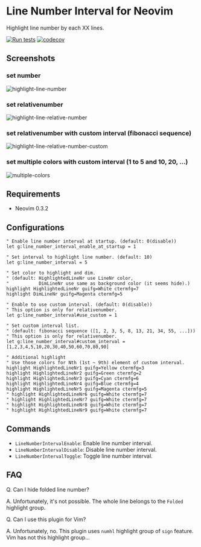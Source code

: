 # Line Number Interval for Neovim

Highlight line number by each XX lines.

[![Run tests](https://github.com/IMOKURI/line-number-interval.nvim/actions/workflows/tests.yaml/badge.svg)](https://github.com/IMOKURI/line-number-interval.nvim/actions/workflows/tests.yaml)
[![codecov](https://codecov.io/gh/IMOKURI/line-number-interval.nvim/branch/master/graph/badge.svg?token=hyQegcbxMB)](https://codecov.io/gh/IMOKURI/line-number-interval.nvim)

## Screenshots

### set number

![highlight-line-number](https://user-images.githubusercontent.com/1638500/66444757-6b181f80-ea7f-11e9-8d26-20768193934e.gif)

### set relativenumber

![highlight-line-relative-number](https://user-images.githubusercontent.com/1638500/66444779-79663b80-ea7f-11e9-8c97-8fbd0552c6ca.gif)

### set relativenumber with custom interval (fibonacci sequence)

![highlight-line-relative-number-custom](https://user-images.githubusercontent.com/1638500/66466246-565a7c80-eabd-11e9-9ca8-1db2b0160c0a.gif)

### set multiple colors with custom interval (1 to 5 and 10, 20, ...)

![multiple-colors](https://user-images.githubusercontent.com/1638500/147657256-5d4fb680-1daa-4934-a2cc-54c4ec018f89.gif)

## Requirements

- Neovim 0.3.2

## Configurations

``` vim
" Enable line number interval at startup. (default: 0(disable))
let g:line_number_interval_enable_at_startup = 1

" Set interval to highlight line number. (default: 10)
let g:line_number_interval = 5

" Set color to highlight and dim.
" (default: HighlightedLineNr use LineNr color,
"           DimLineNr use same as background color (it seems hide).)
highlight HighlightedLineNr guifg=White ctermfg=7
highlight DimLineNr guifg=Magenta ctermfg=5

" Enable to use custom interval. (default: 0(disable))
" This option is only for relativenumber.
let g:line_number_interval#use_custom = 1

" Set custom interval list.
" (default: fibonacci sequence ([1, 2, 3, 5, 8, 13, 21, 34, 55, ...]))
" This option is only for relativenumber.
let g:line_number_interval#custom_interval = [1,2,3,4,5,10,20,30,40,50,60,70,80,90]

" Additional highlight
" Use those colors for Nth (1st ~ 9th) element of custom interval.
highlight HighlightedLineNr1 guifg=Yellow ctermfg=3
highlight HighlightedLineNr2 guifg=Green ctermfg=2
highlight HighlightedLineNr3 guifg=Cyan ctermfg=6
highlight HighlightedLineNr4 guifg=Blue ctermfg=4
highlight HighlightedLineNr5 guifg=Magenta ctermfg=5
" highlight HighlightedLineNr6 guifg=White ctermfg=7
" highlight HighlightedLineNr7 guifg=White ctermfg=7
" highlight HighlightedLineNr8 guifg=White ctermfg=7
" highlight HighlightedLineNr9 guifg=White ctermfg=7
```

## Commands

- `LineNumberIntervalEnable`: Enable line number interval.
- `LineNumberIntervalDisable`: Disable line number interval.
- `LineNumberIntervalToggle`: Toggle line number interval.

## FAQ

Q. Can I hide folded line number?

A. Unfortunately, it's not possible.
The whole line belongs to the `Folded` highlight group.

Q. Can I use this plugin for Vim?

A. Unfortunately, no.
This plugin uses `numhl` highlight group of `sign` feature.
Vim has not this highlight group...
